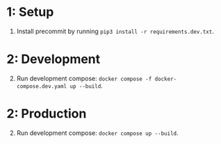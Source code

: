 # 1: Setup

1. Install precommit by running `pip3 install -r requirements.dev.txt`.

# 2: Development

2. Run development compose: `docker compose -f docker-compose.dev.yaml up --build`.

# 2: Production

2. Run development compose: `docker compose up --build`.
